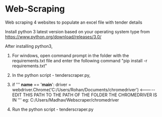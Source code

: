 # Web-Scraping
Web scraping 4 websites to populate an excel file with tender details

Install python 3 latest version based on your operating system type from https://www.python.org/download/releases/3.0/

After installing python3,
1. For windows, open command prompt in the folder with the requirements.txt file and enter the following command "pip install -r requirements.txt"

2. In the python script - tenderscraper.py,

3. if
'''
__name__ == '__main__':
	driver = webdriver.Chrome('C:/Users/Rohan/Documents/chromedriver') <----- EDIT THIS PATH TO THE PATH OF THE FOLDER THE CHROMEDRIVER IS IN 
'''
eg: C:/Users/Madhav/Webscraper/chromedriver

4. Run the python script - tenderscraper.py
